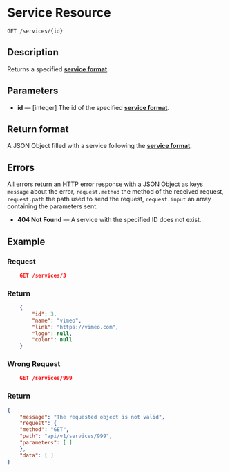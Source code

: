 # Service Resource

    GET /services/{id}

## Description

Returns a specified **[service format][]**.

## Parameters

- **id** — [integer] The id of the specified **[service format][]**.

## Return format

A JSON Object filled with a service following the **[service format][]**.

## Errors

All errors return an HTTP error response with a JSON Object as keys ``message`` about the error, ``request.method`` the method of the received request, ``request.path`` the path used to send the request, ``request.input`` an array containing the parameters sent.

- **404 Not Found** — A service with the specified ID does not exist.

## Example

### **Request**

``` json
    GET /services/3
```

### **Return**

``` json
    {
        "id": 3,
        "name": "vimeo",
        "link": "https://vimeo.com",
        "logo": null,
        "color": null
    }

```

### **Wrong Request**

``` json
    GET /services/999
```

### **Return**

``` json
{
    "message": "The requested object is not valid",
    "request": {
    "method": "GET",
    "path": "api/v1/services/999",
    "parameters": [ ]
    },
    "data": [ ]
}
```

[service format]: ../../formats.md#short-format-service
